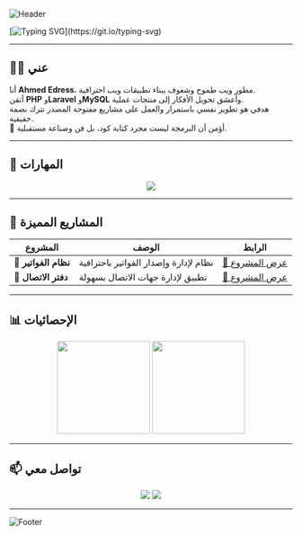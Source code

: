 <!-- رأس احترافي -->
![Header](https://capsule-render.vercel.app/api?type=waving&height=250&text=Welcome%20to%20Ahmed%20Edress%20Profile!&fontSize=40&fontAlignY=40&color=0:00B4DB,100:0083B0&fontColor=fff&animation=fadeIn)

<!-- رسالة متغيرة -->
[![Typing SVG](https://readme-typing-svg.herokuapp.com?font=Fira+Code&pause=1000&color=00B4DB&center=true&vCenter=true&width=500&lines=Full+Stack+Laravel+Developer;PHP+%7C+Laravel+%7C+MySQL;Passionate+about+coding;Always+learning+new+things;Welcome+to+my+GitHub!)](https://git.io/typing-svg)

---

## 🧑‍💻 عني
أنا **Ahmed Edress**، مطور ويب طموح وشغوف ببناء تطبيقات ويب احترافية.  
أتقن **PHP** و**Laravel** و**MySQL** وأعشق تحويل الأفكار إلى منتجات عملية.  
هدفي هو تطوير نفسي باستمرار والعمل على مشاريع مفتوحة المصدر تترك بصمة حقيقية.  
🚀 أؤمن أن البرمجة ليست مجرد كتابة كود، بل فن وصناعة مستقبلية.

---

## 🚀 المهارات
<p align="center">
  <img src="https://skillicons.dev/icons?i=php,laravel,html,git,github" />
</p>

---

## 📂 المشاريع المميزة
<div align="center">
  
| المشروع | الوصف | الرابط |
|---------|-------|--------|
| **📑 نظام الفواتير** | نظام لإدارة وإصدار الفواتير باحترافية | [🔗 عرض المشروع](https://github.com/ahmed-on391/invoice-system) |
| **📒 دفتر الاتصال** | تطبيق لإدارة جهات الاتصال بسهولة | [🔗 عرض المشروع](https://github.com/ahmed-on391/contact-book) |

</div>

---

## 📊 الإحصائيات
<p align="center">
  <img src="https://github-readme-stats.vercel.app/api?username=ahmed-on391&show_icons=true&theme=tokyonight&hide_border=true&bg_color=0D1117&title_color=00B4DB&icon_color=00B4DB" height="165">
  <img src="https://github-readme-stats.vercel.app/api/top-langs/?username=ahmed-on391&layout=compact&theme=tokyonight&hide_border=true&bg_color=0D1117&title_color=00B4DB" height="165">
</p>

---

## 📫 تواصل معي
<p align="center">
  <a href="mailto:your-email@example.com"><img src="https://img.shields.io/badge/Email-00B4DB?style=for-the-badge&logo=gmail&logoColor=white"></a>
  <a href="https://github.com/ahmed-on391"><img src="https://img.shields.io/badge/GitHub-181717?style=for-the-badge&logo=github&logoColor=white"></a>
</p>

---

![Footer](https://capsule-render.vercel.app/api?type=waving&height=120&section=footer&color=0:00B4DB,100:0083B0)
